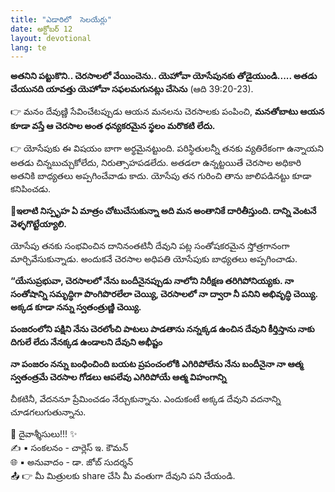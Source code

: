 ```yaml
---
title: "ఎడారిలో  సెలయేర్లు"
date: అక్టోబర్ 12
layout: devotional
lang: te
---
```


**అతనిని పట్టుకొని.. చెరసాలలో వేయించెను.. యెహోవా యోసేపునకు తోడైయుండి..... అతడు చేయునది యావత్తు యెహోవా సఫలమగునట్లు చేసెను** (ఆది 39:20-23). 

👉 మనం దేవుణ్ణి సేవించేటప్పుడు ఆయన మనలను చెరసాలకు పంపించి, **మనతోబాటు ఆయన కూడా వస్తే ఆ చెరసాల అంత ధన్యకరమైన స్థలం మరొకటి లేదు.** 

👉 యోసేపుకు ఈ విషయం బాగా అర్థమైనట్టుంది. పరిస్థితులన్నీ తనకు వ్యతిరేకంగా ఉన్నాయని అతడు చిన్నబుచ్చుకోలేదు, నిరుత్సాహపడలేదు. అతడలా ఉన్నట్టయితే చెరసాల అధికారి అతనికి బాధ్యతలు అప్పగించేవాడు కాదు. యోసేపు తన గురించి తాను జాలిపడినట్టు కూడా కనిపించడు.

**📖ఇలాటి నిస్పృహ ఏ మాత్రం చోటుచేసుకున్నా అది మన అంతానికే దారితీస్తుంది. దాన్ని వెంటనే వెళ్ళగొట్టేయ్యాలి.**

 యోసేపు తనకు సంభవించిన దానినంతటినీ దేవుని పట్ల సంతోషకరమైన స్తోత్రగానంగా మార్చివేసుకున్నాడు. అందుకనే చెరసాల అధిపతి యోసేపుకు బాధ్యతలు అప్పగించాడు. 

**“యేసుప్రభువా, చెరసాలలో నేను బందీనైనప్పుడు నాలోని నిరీక్షణ తరిగిపోనియ్యకు. నా సంతోషాన్ని సమృద్ధిగా పొంగిపొరలేలా చెయ్యి, చెరసాలలో నా ద్వారా నీ పనిని అభివృద్ధి చెయ్యి. అక్కడ కూడా నన్ను స్వతంత్రుణ్ణి చెయ్యి.**

**పంజరంలోని పక్షిని నేను చెరలోంచి పాటలు పాడతాను నన్నక్కడ ఉంచిన దేవుని కీర్తిస్తాను నాకు దిగులే లేదు నేనక్కడ ఉండాలని దేవుని అభీష్టం**

**నా పంజరం నన్ను బంధించింది బయట ప్రపంచంలోకి ఎగిరిపోలేను నేను బందీనైనా నా ఆత్మ స్వతంత్రమే చెరసాల గోడలు ఆపలేవు ఎగిరిపోయే ఆత్మ విహంగాన్ని**

చీకటినీ, వేదననూ ప్రేమించడం నేర్చుకున్నాను. ఎందుకంటే అక్కడ దేవుని వదనాన్ని చూడగలుగుతున్నాను.


<div class="blessing">🙏 <span class="bless-text">దైవాశ్శీసులు!!!</span> ✨</div>

<div class="credit">✍️ <span class="credit-text">▪ సంకలనం - చార్లెస్ ఇ. కౌమన్</span></div>
<div class="credit">🌐 <span class="credit-text">▪ అనువాదం - డా. జోబ్ సుదర్శన్</span></div>


<div class="share">📤 👉 <span class="share-text">మీ మిత్రులకు share చేసి మీ వంతుగా దేవుని పని చేయండి.</span></div>
